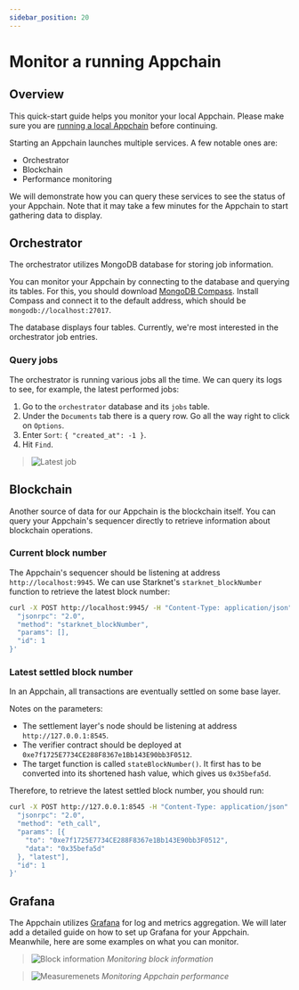 ```yaml
---
sidebar_position: 20
---
```


# Monitor a running Appchain

## Overview

This quick-start guide helps you monitor your local Appchain. Please make sure you are [running a local Appchain](/quickstart/run_appchain) before continuing.

Starting an Appchain launches multiple services. A few notable ones are:
- Orchestrator
- Blockchain
- Performance monitoring

We will demonstrate how you can query these services to see the status of your Appchain. Note that it may take a few minutes for the Appchain to start gathering data to display.

## Orchestrator

The orchestrator utilizes MongoDB database for storing job information.

You can monitor your Appchain by connecting to the database and querying its tables. For this, you should download [MongoDB Compass](https://www.mongodb.com/try/download/compass). Install Compass and connect it to the default address, which should be `mongodb://localhost:27017`.

The database displays four tables. Currently, we're most interested in the orchestrator job entries.

### Query jobs

The orchestrator is running various jobs all the time. We can query its logs to see, for example, the latest performed jobs:
1. Go to the `orchestrator` database and its `jobs` table.
1. Under the `Documents` tab there is a query row. Go all the way right to click on `Options`.
1. Enter `Sort`: `{ "created_at": -1 }`.
1. Hit `Find`.

> ![Latest job](/img/pages/mongodb-latest-job.png "Latest job")

## Blockchain

Another source of data for our Appchain is the blockchain itself. You can query your Appchain's sequencer directly to retrieve information about blockchain operations.

### Current block number

The Appchain's sequencer should be listening at address `http://localhost:9945`. We can use Starknet's `starknet_blockNumber` function to retrieve the latest block number:

```bash
curl -X POST http://localhost:9945/ -H "Content-Type: application/json" --data '{
  "jsonrpc": "2.0",
  "method": "starknet_blockNumber",
  "params": [],
  "id": 1
}'
```

### Latest settled block number

In an Appchain, all transactions are eventually settled on some base layer. 

Notes on the parameters:
- The settlement layer's node should be listening at address `http://127.0.0.1:8545`.
- The verifier contract should be deployed at `0xe7f1725E7734CE288F8367e1Bb143E90bb3F0512`.
- The target function is called `stateBlockNumber()`. It first has to be converted into its shortened hash value, which gives us `0x35befa5d`.

Therefore, to retrieve the latest settled block number, you should run:
```bash
curl -X POST http://127.0.0.1:8545 -H "Content-Type: application/json" -d '{
  "jsonrpc": "2.0",
  "method": "eth_call",
  "params": [{
    "to": "0xe7f1725E7734CE288F8367e1Bb143E90bb3F0512",
    "data": "0x35befa5d"                                                           
  }, "latest"],
  "id": 1
}'
```

## Grafana

The Appchain utilizes [Grafana](https://grafana.com/) for log and metrics aggregation. We will later add a detailed guide on how to set up Grafana for your Appchain. Meanwhile, here are some examples on what you can monitor.

> ![Block information](/img/pages/appchain_grafana1.png "Block information")
*Monitoring block information*

> ![Measuremenets](/img/pages/appchain_grafana2.png "Measuremenets")
*Monitoring Appchain performance*
